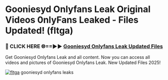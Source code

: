 # Gooniesyd Onlyfans Leak Original Videos 0nlyFans Leaked - Files Updated! (fltga)

<h3>🔴 CLICK HERE 🌐==►► <a href="https://tinyurl.com/2jnfzry5" rel="nofollow">Gooniesyd Onlyfans Leak Updated Files</a></h3>

Get Gooniesyd Onlyfans Leak and all content. Now you can access all videos and pictures of Gooniesyd Onlyfans Leak. New Updated Files 2025!

[![fltga](https://i.imgur.com/GyGTBgg.gif)](https://tinyurl.com/2jnfzry5)
gooniesyd onlyfans leaks